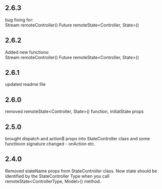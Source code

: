 ## 2.6.3

bug fixing for:  
Stream<Controller> remoteController<Controller>()
Future<State> remoteState<Controller, State>()

## 2.6.2

Added new functions:  
Stream<Controller> remoteController<Controller>()
Future<State> remoteState<Controller, State>()

## 2.6.1

updated readme file

## 2.6.0

removed remoteState<Controller, State>() function, initialState props

## 2.5.0

brought dispatch and action$ props into StateController class and some functiioon signature changed - onAction etc.

## 2.4.0

Removed stateName props from StateController class. Now state should be identified by the StateController Type when you call remoteState<ControllerType, Model>() method.
